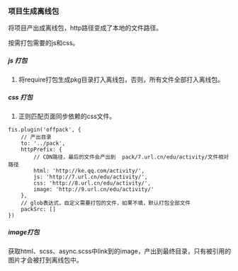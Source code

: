 ### 项目生成离线包

将项目产出成离线包，http路径变成了本地的文件路径。

按需打包需要的js和css。

##### js 打包
1. 将require打包生成pkg目录打入离线包，否则，所有文件全部打入离线包。

##### css 打包

1. 正则匹配页面同步依赖的css文件。
```
fis.plugin('offpack', {
    // 产出目录
    to: '../pack',
    httpPrefix: {
        // CDN路径，最后的文件会产出到  pack/7.url.cn/edu/activity/文件相对路径
        html: 'http://ke.qq.com/activity/',
        js: 'http://7.url.cn/edu/activity/',
        css: 'http://8.url.cn/edu/activity/',
        image: 'http://9.url.cn/edu/activity/'
    },
    // glob表达式，自定义需要打包的文件，如果不填，默认打包全部文件
    packSrc: []
})
```


##### image打包
获取html、scss、async.scss中link到的image，产出到最终目录，只有被引用的图片才会被打到离线包中。
